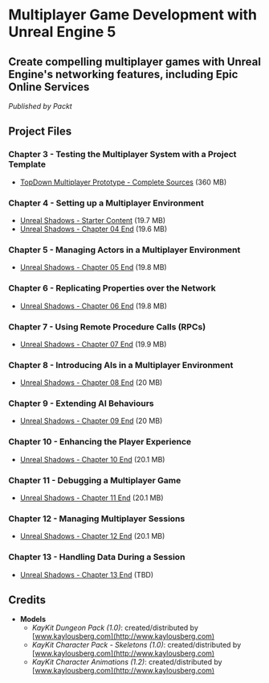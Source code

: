 # Multiplayer Game Development with Unreal Engine 5

## Create compelling multiplayer games with Unreal Engine's networking features, including Epic Online Services

_Published by Packt_

## Project Files

### Chapter 3 - Testing the Multiplayer System with a Project Template

* [TopDown Multiplayer Prototype - Complete Sources](https://github.com/PacktPublishing/Multiplayer-Game-Development-with-Unreal-Engine-5/releases/download/prototype_v1.0/TopDown_Multiplayer.zip) (360 MB)

### Chapter 4 - Setting up a Multiplayer Environment

* [Unreal Shadows - Starter Content](https://github.com/PacktPublishing/Multiplayer-Game-Development-with-Unreal-Engine-5/releases/download/us-starter-content/UnrealShadows-StarterContent.zip) (19.7 MB)
* [Unreal Shadows - Chapter 04 End](https://github.com/PacktPublishing/Multiplayer-Game-Development-with-Unreal-Engine-5/releases/download/us-chapter-04-end/UnrealShadows_LOTL-chapter-04-end.zip) (19.6 MB)

### Chapter 5 - Managing Actors in a Multiplayer Environment

* [Unreal Shadows - Chapter 05 End](https://github.com/PacktPublishing/Multiplayer-Game-Development-with-Unreal-Engine-5/releases/download/us-chapter-05-end/unrealshadows-ltol-chapter-05-end.zip) (19.8 MB)

### Chapter 6 - Replicating Properties over the Network

* [Unreal Shadows - Chapter 06 End](https://github.com/PacktPublishing/Multiplayer-Game-Development-with-Unreal-Engine-5/releases/download/us-chapter-06-end/unrealshadows-ltol-chapter-06-end.zip) (19.8 MB)

### Chapter 7 - Using Remote Procedure Calls (RPCs)

* [Unreal Shadows - Chapter 07 End](https://github.com/PacktPublishing/Multiplayer-Game-Development-with-Unreal-Engine-5/releases/download/us-chapter-07-end/unrealshadows-ltol-chapter-07-end.zip) (19.9 MB)

### Chapter 8 - Introducing AIs in a Multiplayer Environment

* [Unreal Shadows - Chapter 08 End](https://github.com/PacktPublishing/Multiplayer-Game-Development-with-Unreal-Engine-5/releases/download/us-chapter-08-end/UnrealShadows_LOTL-chapter-08-end.zip) (20 MB)

### Chapter 9 - Extending AI Behaviours

* [Unreal Shadows - Chapter 09 End](https://github.com/PacktPublishing/Multiplayer-Game-Development-with-Unreal-Engine-5/releases/download/us-chapter-09-end/UnrealShadows_LOTL-chapter-09-end.zip) (20 MB)

### Chapter 10 - Enhancing the Player Experience

* [Unreal Shadows - Chapter 10 End](https://github.com/PacktPublishing/Multiplayer-Game-Development-with-Unreal-Engine-5/releases/download/us-chapter-10-end/UnrealShadows_LOTL-chapter-10-end.zip) (20.1 MB)

### Chapter 11 - Debugging a Multiplayer Game

* [Unreal Shadows - Chapter 11 End](https://github.com/PacktPublishing/Multiplayer-Game-Development-with-Unreal-Engine-5/releases/download/us-chapter-11-end/unrealshadows-ltol-chapter-11-end.zip) (20.1 MB)

### Chapter 12 - Managing Multiplayer Sessions

* [Unreal Shadows - Chapter 12 End](https://github.com/PacktPublishing/Multiplayer-Game-Development-with-Unreal-Engine-5/releases/download/chapter-12-end/unrealshadows-ltol-chapter-12-end.zip) (20.1 MB)

### Chapter 13 - Handling Data During a Session

* [Unreal Shadows - Chapter 13 End]() (TBD)

## Credits

* **Models**
   * _KayKit Dungeon Pack (1.0)_: created/distributed by [www.kaylousberg.com](http://www.kaylousberg.com)
   * _KayKit Character Pack - Skeletons (1.0)_: created/distributed by [www.kaylousberg.com](http://www.kaylousberg.com)
   * _KayKit Character Animations (1.2)_: created/distributed by [www.kaylousberg.com](http://www.kaylousberg.com)
